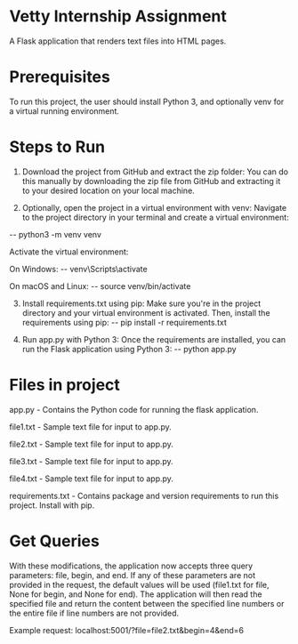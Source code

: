 # Vetty Internship Assignment 

A Flask application that renders text files into HTML pages.

# Prerequisites

To run this project, the user should install Python 3, and optionally venv for a virtual running environment.

# Steps to Run

1. Download the project from GitHub and extract the zip folder:
You can do this manually by downloading the zip file from GitHub and extracting it to your desired location on your local machine.

2. Optionally, open the project in a virtual environment with venv:
Navigate to the project directory in your terminal and create a virtual environment:

-- python3 -m venv venv

Activate the virtual environment:

On Windows:
-- venv\Scripts\activate

On macOS and Linux:
-- source venv/bin/activate

3. Install requirements.txt using pip:
Make sure you're in the project directory and your virtual environment is activated. Then, install the requirements using pip:
-- pip install -r requirements.txt
   
4. Run app.py with Python 3:
Once the requirements are installed, you can run the Flask application using Python 3:
-- python app.py

# Files in project

app.py - Contains the Python code for running the flask application.

file1.txt - Sample text file for input to app.py.

file2.txt - Sample text file for input to app.py.

file3.txt - Sample text file for input to app.py.

file4.txt - Sample text file for input to app.py.

requirements.txt - Contains package and version requirements to run this project. Install with pip.

# Get Queries
With these modifications, the application now accepts three query parameters: file, begin, and end. If any of these parameters are not provided in the request, the default values will be used (file1.txt for file, None for begin, and None for end). The application will then read the specified file and return the content between the specified line numbers or the entire file if line numbers are not provided.

Example request: localhost:5001/?file=file2.txt&begin=4&end=6
